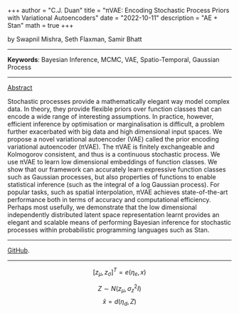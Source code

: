 +++
author = "C.J. Duan"
title = "πVAE: Encoding Stochastic Process Priors with Variational Autoencoders"
date = "2022-10-11"
description =  "AE + Stan"
math = true
+++


by Swapnil Mishra, Seth Flaxman, Samir Bhatt

___
**Keywords**: Bayesian Inference, MCMC, VAE, Spatio-Temporal, Gaussian Process 
___
[Abstract](https://arxiv.org/abs/2002.06873v6) 

 
Stochastic processes provide a mathematically elegant way model complex data. In theory, they provide flexible priors over function classes that can encode a wide range of interesting assumptions. In practice, however, efficient inference by optimisation or marginalisation is difficult, a problem further exacerbated with big data and high dimensional input spaces. We propose a novel variational autoencoder (VAE) called the prior encoding variational autoencoder (πVAE). The πVAE is finitely exchangeable and Kolmogorov consistent, and thus is a continuous stochastic process. We use πVAE to learn low dimensional embeddings of function classes. We show that our framework can accurately learn expressive function classes such as Gaussian processes, but also properties of functions to enable statistical inference (such as the integral of a log Gaussian process). For popular tasks, such as spatial interpolation, πVAE achieves state-of-the-art performance both in terms of accuracy and computational efficiency. Perhaps most usefully, we demonstrate that the low dimensional independently distributed latent space representation learnt provides an elegant and scalable means of performing Bayesian inference for stochastic processes within probabilistic programming languages such as Stan.
***
[GitHub](https://github.com/lukasadam/piVAE).
____

$$
[z_\mu,z_\sigma]^T = e(\eta_e,x)
$$

$$Z \sim N(z_\mu, \sigma^2_zI)$$
$$\hat{x} = d(\eta_d,Z)$$